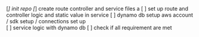 [*] init repo
[*] create route controller and service files a
[ ] set up route and controller logic and static value in service
[ ] dynamo db setup aws account / sdk setup / connections set up  
[ ] service logic with dynamo db
[ ] check if all requirement are met
